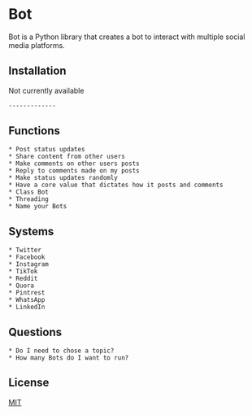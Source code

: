 # Bot

Bot is a Python library that creates a bot to interact with multiple social media platforms.

## Installation

Not currently available

```bash
-------------
```

## Functions
	* Post status updates
	* Share content from other users
	* Make comments on other users posts
	* Reply to comments made on my posts
	* Make status updates randomly
	* Have a core value that dictates how it posts and comments
	* Class Bot
	* Threading
	* Name your Bots
	
## Systems
	* Twitter
	* Facebook
	* Instagram
	* TikTok
	* Reddit
	* Quora
	* Pintrest 
	* WhatsApp
	* LinkedIn
	
## Questions
	* Do I need to chose a topic?
	* How many Bots do I want to run? 

## License
[MIT](https://choosealicense.com/licenses/mit/)
